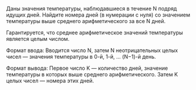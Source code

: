 Даны значения температуры, наблюдавшиеся в течение N подряд идущих дней. Найдите номера дней (в нумерации с нуля) со значением температуры выше среднего арифметического за все N дней.

Гарантируется, что среднее арифметическое значений температуры является целым числом.

Формат ввода: 
Вводится число N, затем N неотрицательных целых чисел — значения температуры в 0-й, 1-й, ... (N−1)-й день.

Формат вывода: 
Первое число K — количество дней, значение температуры в которых выше среднего арифметического. Затем K целых чисел — номера этих дней.